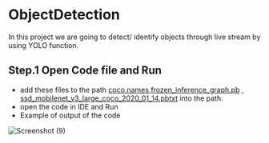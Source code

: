 # ObjectDetection
In this project we are going to detect/ identify objects through live stream by using YOLO function.

## Step.1 Open Code file and Run
 
- add these files to the path [coco.names](https://github.com/VinayDhiman/ObjectDetection/blob/main/coco.names),[frozen_inference_graph.pb](https://github.com/VinayDhiman/ObjectDetection/blob/main/frozen_inference_graph.pb) , [ssd_mobilenet_v3_large_coco_2020_01_14.pbtxt](https://github.com/VinayDhiman/ObjectDetection/blob/main/ssd_mobilenet_v3_large_coco_2020_01_14.pbtxt) into the path.
- open the code in IDE and Run
- Example of output of the code


![Screenshot (9)](https://user-images.githubusercontent.com/65610858/128368056-a3fd9a8d-1f23-46b8-a871-ec859c57198e.png)
